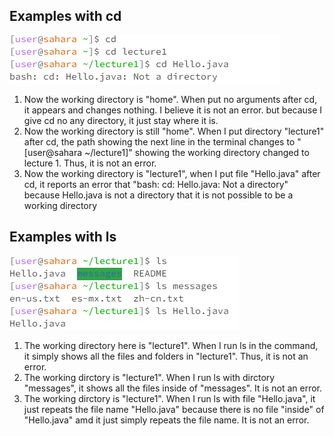 ## Examples with cd
![Image](3.PNG)
1. Now the working directory is "home". When put no arguments after cd, it appears and changes nothing. I believe it is not an error. but because I give cd no any directory, it just stay where it is.
2. Now the working directory is still "home". When I put directory "lecture1" after cd, the path showing the next line in the terminal changes to "[user@sahara ~/lecture1]" showing the working directory changed to lecture 1. Thus, it is not an error.
3. Now the working directory is "lecture1", when I put file "Hello.java" after cd, it reports an error that "bash: cd: Hello.java: Not a directory" because Hello.java is not a directory that it is not possible to be a working directory


## Examples with ls
![Image](1.PNG)
1. The working directory here is "lecture1". When I run ls in the command, it simply shows all the files and folders in "lecture1". Thus, it is not an error.
2. The working dirctory is "lecture1". When I run ls with dirctory "messages", it shows all the files inside of "messages". It is not an error.
3. The working dirctory is "lecture1". When I run ls with file "Hello.java", it just repeats the file name "Hello.java" because there is no file "inside" of "Hello.java" amd it just simply repeats the file name. It is not an error. 
